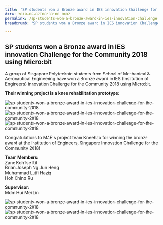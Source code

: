 ```yaml
---
title: 'SP students won a Bronze award in IES innovation Challenge for the Community 2018 using Micro:bit'
date: 2018-08-07T00:00:00.000Z
permalink: /sp-students-won-a-bronze-award-in-ies-innovation-challenge-for-the-community-2018/
breadcrumb: 'SP students won a Bronze award in IES innovation Challenge for the Community 2018 using Micro:bit'

---
```



## SP students won a Bronze award in IES innovation Challenge for the Community 2018 using Micro:bit

A group of Singapore Polytechnic students from School of Mechanical & Aeronautical Engineering have won a Bronze award in IES (Institution of Engineers) innovation Challenge for the Community 2018 using Micro:bit.

**Their winning project is a knee rehabilitation prototype:**

![sp-students-won-a-bronze-award-in-ies-innovation-challenge-for-the-community-2018](/images/stories/features/sp-students-won-a-bronze-award-in-ies-innovation-challenge-for-the-community-2018/sp-students-won-a-bronze-award-in-ies-innovation-challenge-for-the-community-2018-1.jpg)
![sp-students-won-a-bronze-award-in-ies-innovation-challenge-for-the-community-2018](/images/stories/features/sp-students-won-a-bronze-award-in-ies-innovation-challenge-for-the-community-2018/sp-students-won-a-bronze-award-in-ies-innovation-challenge-for-the-community-2018-2.jpg)
![sp-students-won-a-bronze-award-in-ies-innovation-challenge-for-the-community-2018](/images/stories/features/sp-students-won-a-bronze-award-in-ies-innovation-challenge-for-the-community-2018/sp-students-won-a-bronze-award-in-ies-innovation-challenge-for-the-community-2018-3.jpg)

Congratulations to MAE's project team Kneehab for winning the bronze award at the Institution of Engineers, Singapore Innovation Challenge for the Community 2018!

 

**Team Members:**<br> 
Zane KohTse Kit<br>
Brian Joseph Ng Jun Heng<br>
Muhammad Lutfi Haziq<br>
Hoh Ching Ru<br>

**Supervisor:**<br>
Mdm Hui Mei Lin<br>

![sp-students-won-a-bronze-award-in-ies-innovation-challenge-for-the-community-2018](/images/stories/features/sp-students-won-a-bronze-award-in-ies-innovation-challenge-for-the-community-2018/sp-students-won-a-bronze-award-in-ies-innovation-challenge-for-the-community-2018-4.jpg)
![sp-students-won-a-bronze-award-in-ies-innovation-challenge-for-the-community-2018](/images/stories/features/sp-students-won-a-bronze-award-in-ies-innovation-challenge-for-the-community-2018/sp-students-won-a-bronze-award-in-ies-innovation-challenge-for-the-community-2018-5.jpg)
